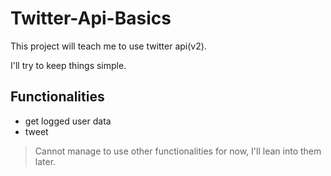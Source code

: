 # Twitter-Api-Basics

This project will teach me to use twitter api(v2).

I'll try to keep things simple.

## Functionalities

- get logged user data
- tweet

> Cannot manage to use other functionalities for now, I'll lean into them later.

